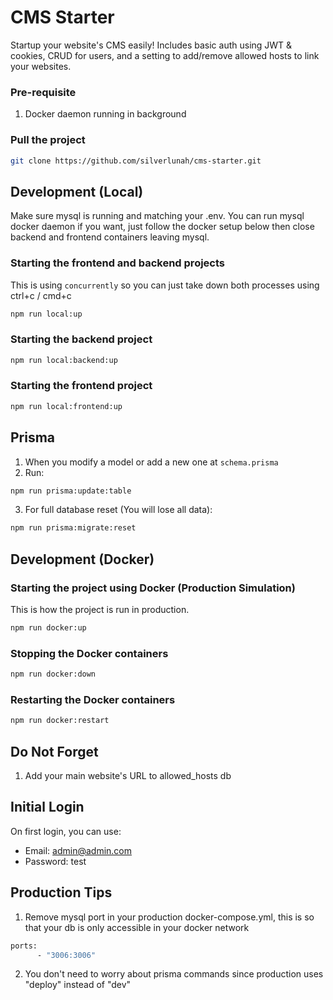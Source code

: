 # CMS Starter

Startup your website's CMS easily! Includes basic auth using JWT & cookies, CRUD for users, and a setting to add/remove allowed hosts to link your websites.

### Pre-requisite

1. Docker daemon running in background

### Pull the project

```bash
git clone https://github.com/silverlunah/cms-starter.git
```

## Development (Local)

Make sure mysql is running and matching your .env. You can run mysql docker daemon if you want, just follow the docker setup below then close backend and frontend containers leaving mysql.

### Starting the frontend and backend projects

This is using `concurrently` so you can just take down both processes using ctrl+c / cmd+c

```bash
npm run local:up
```

### Starting the backend project

```bash
npm run local:backend:up
```

### Starting the frontend project

```bash
npm run local:frontend:up
```

## Prisma

1. When you modify a model or add a new one at `schema.prisma`
2. Run:

```bash
npm run prisma:update:table
```

3. For full database reset (You will lose all data):

```bash
npm run prisma:migrate:reset
```

## Development (Docker)

### Starting the project using Docker (Production Simulation)

This is how the project is run in production.

```bash
npm run docker:up
```

### Stopping the Docker containers

```bash
npm run docker:down
```

### Restarting the Docker containers

```bash
npm run docker:restart
```

## Do Not Forget

1. Add your main website's URL to allowed_hosts db

## Initial Login

On first login, you can use:

- Email: admin@admin.com
- Password: test

## Production Tips

1. Remove mysql port in your production docker-compose.yml, this is so that your db is only accessible in your docker network

```bash
ports:
      - "3006:3006"
```

2. You don't need to worry about prisma commands since production uses "deploy" instead of "dev"
